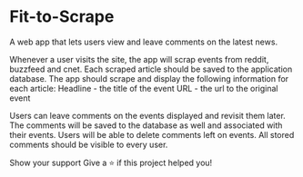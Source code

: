 # Fit-to-Scrape
A web app that lets users view and leave comments on the latest news.

Whenever a user visits the site, the app will scrap events from reddit, buzzfeed and cnet. Each scraped article should be saved to the application database. The app should scrape and display the following information for each article:
Headline - the title of the event
URL - the url to the original event

Users can leave comments on the events displayed and revisit them later. The comments will be saved to the database as well and associated with their events. Users will be able to delete comments left on events. All stored comments should be visible to every user.

Show your support
Give a ⭐️ if this project helped you!
